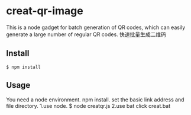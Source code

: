 # creat-qr-image
This is a node gadget for batch generation of QR codes, 
which can easily generate a large number of regular QR codes. 
快速批量生成二维码
## Install

```start
$ npm install
```
## Usage

You need a node environment. npm install.
set the basic link address and file directory.
1.use node.
$ node creatqr.js
2.use bat
click creat.bat